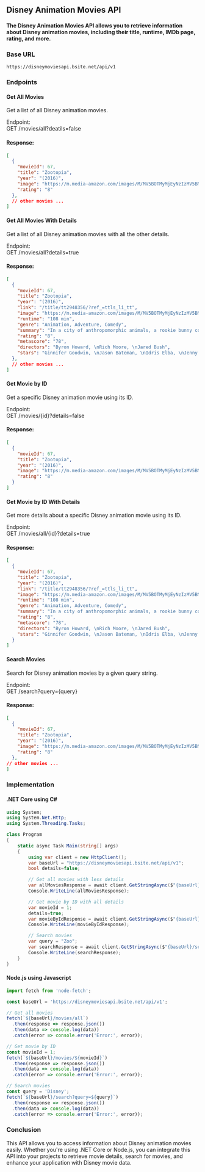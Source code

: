 ## Disney Animation Movies API
#### The Disney Animation Movies API allows you to retrieve information about Disney animation movies, including their title, runtime, IMDb page, rating, and more. 

### Base URL
``` https://disneymoviesapi.bsite.net/api/v1 ```


### Endpoints

#### Get All Movies 
Get a list of all Disney animation movies.

Endpoint: \
GET /movies/all?deatils=false

#### Response:
```json 
[
  {
    "movieId": 67,
    "title": "Zootopia",
    "year": "(2016)",
    "image": "https://m.media-amazon.com/images/M/MV5BOTMyMjEyNzIzMV5BMl5BanBnXkFtZTgwNzIyNjU0NzE@._V1_FMjpg_UX1000_.jpg",
    "rating": "8"
  },
  // other movies ...
]
```
#### Get All Movies With Details
Get a list of all Disney animation movies with all the other details.

Endpoint:\
GET /movies/all?details=true

#### Response:
```json 
[
  {
    "movieId": 67,
    "title": "Zootopia",
    "year": "(2016)",
    "link": "/title/tt2948356/?ref_=ttls_li_tt",
    "image": "https://m.media-amazon.com/images/M/MV5BOTMyMjEyNzIzMV5BMl5BanBnXkFtZTgwNzIyNjU0NzE@._V1_FMjpg_UX1000_.jpg",
    "runtime": "108 min",
    "genre": "Animation, Adventure, Comedy",
    "summary": "In a city of anthropomorphic animals, a rookie bunny cop and a cynical con artist fox must work together to uncover a conspiracy.",
    "rating": "8",
    "metascore": "78",
    "directors": "Byron Howard, \nRich Moore, \nJared Bush",
    "stars": "Ginnifer Goodwin, \nJason Bateman, \nIdris Elba, \nJenny Slate"
  },
  // other movies ...
]
```
#### Get Movie by ID
Get a specific Disney animation movie using its ID.

Endpoint:\
GET /movies/{id}?details=false

#### Response:
```json 
[
  {
    "movieId": 67,
    "title": "Zootopia",
    "year": "(2016)",
    "image": "https://m.media-amazon.com/images/M/MV5BOTMyMjEyNzIzMV5BMl5BanBnXkFtZTgwNzIyNjU0NzE@._V1_FMjpg_UX1000_.jpg",
    "rating": "8"
  }
]
```
#### Get Movie by ID With Details
Get more details about a specific Disney animation movie using its ID.

Endpoint:\
GET /movies/all/{id}?details=true

#### Response:
```json 
[
  {
    "movieId": 67,
    "title": "Zootopia",
    "year": "(2016)",
    "link": "/title/tt2948356/?ref_=ttls_li_tt",
    "image": "https://m.media-amazon.com/images/M/MV5BOTMyMjEyNzIzMV5BMl5BanBnXkFtZTgwNzIyNjU0NzE@._V1_FMjpg_UX1000_.jpg",
    "runtime": "108 min",
    "genre": "Animation, Adventure, Comedy",
    "summary": "In a city of anthropomorphic animals, a rookie bunny cop and a cynical con artist fox must work together to uncover a conspiracy.",
    "rating": "8",
    "metascore": "78",
    "directors": "Byron Howard, \nRich Moore, \nJared Bush",
    "stars": "Ginnifer Goodwin, \nJason Bateman, \nIdris Elba, \nJenny Slate"
  }
]
```
#### Search Movies
Search for Disney animation movies by a given query string.

Endpoint:\
GET /search?query={query}

#### Response:
```json 
[
  {
    "movieId": 67,
    "title": "Zootopia",
    "year": "(2016)",
    "image": "https://m.media-amazon.com/images/M/MV5BOTMyMjEyNzIzMV5BMl5BanBnXkFtZTgwNzIyNjU0NzE@._V1_FMjpg_UX1000_.jpg",
    "rating": "8"
  },
// other movies ...
]
```
### Implementation
#### .NET Core using C#
``` csharp
using System;
using System.Net.Http;
using System.Threading.Tasks;

class Program
{
    static async Task Main(string[] args)
    {
        using var client = new HttpClient();
        var baseUrl = "https://disneymoviesapi.bsite.net/api/v1";
        bool details=false;

        // Get all movies with less details
        var allMoviesResponse = await client.GetStringAsync($"{baseUrl}/movies/all?details={details}");
        Console.WriteLine(allMoviesResponse);

        // Get movie by ID with all details
        var movieId = 1;
        details=true;
        var movieByIdResponse = await client.GetStringAsync($"{baseUrl}/movies/{movieId}?deatils={details}");
        Console.WriteLine(movieByIdResponse);

        // Search movies
        var query = "Zoo";
        var searchResponse = await client.GetStringAsync($"{baseUrl}/search?query={query}");
        Console.WriteLine(searchResponse);
    }
}
```
#### Node.js using Javascript
```javascript 
import fetch from 'node-fetch';

const baseUrl = 'https://disneymoviesapi.bsite.net/api/v1';

// Get all movies
fetch(`${baseUrl}/movies/all`)
  .then(response => response.json())
  .then(data => console.log(data))
  .catch(error => console.error('Error:', error));

// Get movie by ID
const movieId = 1;
fetch(`${baseUrl}/movies/${movieId}`)
  .then(response => response.json())
  .then(data => console.log(data))
  .catch(error => console.error('Error:', error));

// Search movies
const query = 'Disney';
fetch(`${baseUrl}/search?query=${query}`)
  .then(response => response.json())
  .then(data => console.log(data))
  .catch(error => console.error('Error:', error));
```
### Conclusion
This API allows you to access information about Disney animation movies easily. Whether you're using .NET Core or Node.js, you can integrate this API into your projects to retrieve movie details, search for movies, and enhance your application with Disney movie data.